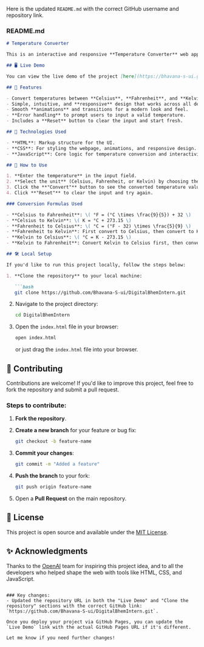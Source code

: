 Here is the updated `README.md` with the correct GitHub username and repository link.

### **README.md**

```markdown
# Temperature Converter

This is an interactive and responsive **Temperature Converter** web application that allows users to convert between Celsius, Fahrenheit, and Kelvin. The project is built using **HTML**, **CSS**, and **JavaScript** and provides a clean, elegant user interface with smooth animations and transitions.

## 🖥️ Live Demo

You can view the live demo of the project [here](https://bhavana-s-ui.github.io/DigitalBhemIntern/).

## 🌟 Features

- Convert temperatures between **Celsius**, **Fahrenheit**, and **Kelvin**.
- Simple, intuitive, and **responsive** design that works across all devices (desktop and mobile).
- Smooth **animations** and transitions for a modern look and feel.
- **Error handling** to prompt users to input a valid temperature.
- Includes a **Reset** button to clear the input and start fresh.

## 🔧 Technologies Used

- **HTML**: Markup structure for the UI.
- **CSS**: For styling the webpage, animations, and responsive design.
- **JavaScript**: Core logic for temperature conversion and interactivity.

## 🚀 How to Use

1. **Enter the temperature** in the input field.
2. **Select the unit** (Celsius, Fahrenheit, or Kelvin) by choosing the corresponding radio button.
3. Click the **"Convert"** button to see the converted temperature values in other units.
4. Click **"Reset"** to clear the input and try again.

### Conversion Formulas Used

- **Celsius to Fahrenheit**: \( °F = (°C \times \frac{9}{5}) + 32 \)
- **Celsius to Kelvin**: \( K = °C + 273.15 \)
- **Fahrenheit to Celsius**: \( °C = (°F - 32) \times \frac{5}{9} \)
- **Fahrenheit to Kelvin**: First convert to Celsius, then convert to Kelvin.
- **Kelvin to Celsius**: \( °C = K - 273.15 \)
- **Kelvin to Fahrenheit**: Convert Kelvin to Celsius first, then convert to Fahrenheit.

## 🛠️ Local Setup

If you'd like to run this project locally, follow the steps below:

1. **Clone the repository** to your local machine:

   ```bash
   git clone https://github.com/Bhavana-S-ui/DigitalBhemIntern.git
   ```

2. Navigate to the project directory:

   ```bash
   cd DigitalBhemIntern
   ```

3. Open the `index.html` file in your browser:

   ```bash
   open index.html
   ```

   or just drag the `index.html` file into your browser.

## 🤝 Contributing

Contributions are welcome! If you'd like to improve this project, feel free to fork the repository and submit a pull request.

### Steps to contribute:

1. **Fork the repository**.
2. **Create a new branch** for your feature or bug fix:
   
   ```bash
   git checkout -b feature-name
   ```

3. **Commit your changes**:

   ```bash
   git commit -m "Added a feature"
   ```

4. **Push the branch** to your fork:

   ```bash
   git push origin feature-name
   ```

5. Open a **Pull Request** on the main repository.

## 📄 License

This project is open source and available under the [MIT License](LICENSE).

## ✨ Acknowledgments

Thanks to the [OpenAI](https://openai.com/) team for inspiring this project idea, and to all the developers who helped shape the web with tools like HTML, CSS, and JavaScript.
```

### Key changes:
- Updated the repository URL in both the "Live Demo" and "Clone the repository" sections with the correct GitHub link: `https://github.com/Bhavana-S-ui/DigitalBhemIntern.git`.

Once you deploy your project via GitHub Pages, you can update the `Live Demo` link with the actual GitHub Pages URL if it's different.

Let me know if you need further changes!
